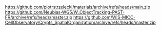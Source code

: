 https://github.com/piotrstrzelecki/materials/archive/refs/heads/main.zip
https://github.com/Neubias-WG5/W_ObjectTracking-PAST-FR/archive/refs/heads/master.zip
https://github.com/WIS-MICC-CellObservatory/Crypts_SpatialOrganization/archive/refs/heads/master.zip
